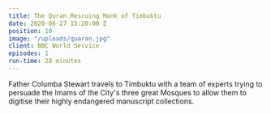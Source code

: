 ```yaml
---
title: The Quran Rescuing Monk of Timbuktu
date: 2020-06-27 15:20:00 Z
position: 10
image: "/uploads/quaran.jpg"
client: BBC World Service
episodes: 1
run-time: 28 minutes
---
```


Father Columba Stewart travels to Timbuktu with a team of experts trying to persuade the Imams of the City's three great Mosques to allow them to digitise their highly endangered manuscript collections. 